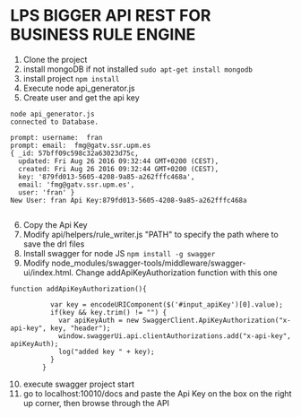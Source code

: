 # LPS BIGGER API REST FOR BUSINESS RULE ENGINE

1. Clone the project
2. install mongoDB if not installed `sudo apt-get install mongodb`
3. install project `npm install`
4. Execute node api_generator.js
5. Create user and get the api key

```
node api_generator.js 
connected to Database.
 
prompt: username:  fran
prompt: email:  fmg@gatv.ssr.upm.es
{ _id: 57bff09c598c32a63023d75c,
  updated: Fri Aug 26 2016 09:32:44 GMT+0200 (CEST),
  created: Fri Aug 26 2016 09:32:44 GMT+0200 (CEST),
  key: '879fd013-5605-4208-9a85-a262fffc468a',
  email: 'fmg@gatv.ssr.upm.es',
  user: 'fran' }
New User: fran Api Key:879fd013-5605-4208-9a85-a262fffc468a


```
6. Copy the Api Key
7. Modify api/helpers/rule_writer.js "PATH" to specify the path where to save the drl files
8. Install swagger for node JS `npm install -g swagger`
9. Modify node_modules/swagger-tools/middleware/swagger-ui/index.html. Change addApiKeyAuthorization function with this one
```
function addApiKeyAuthorization(){
          
          var key = encodeURIComponent($('#input_apiKey')[0].value);
          if(key && key.trim() != "") {
            var apiKeyAuth = new SwaggerClient.ApiKeyAuthorization("x-api-key", key, "header");
            window.swaggerUi.api.clientAuthorizations.add("x-api-key", apiKeyAuth);
            log("added key " + key);
          }
        }
```
10. execute swagger project start
11. go to localhost:10010/docs and paste the Api Key on the box on the right up corner, then browse through the API
